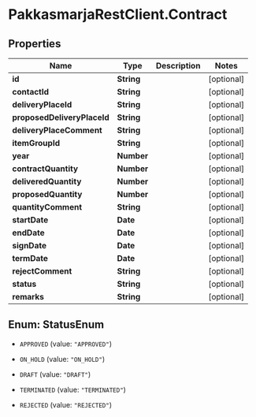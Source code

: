 # PakkasmarjaRestClient.Contract

## Properties
Name | Type | Description | Notes
------------ | ------------- | ------------- | -------------
**id** | **String** |  | [optional] 
**contactId** | **String** |  | [optional] 
**deliveryPlaceId** | **String** |  | [optional] 
**proposedDeliveryPlaceId** | **String** |  | [optional] 
**deliveryPlaceComment** | **String** |  | [optional] 
**itemGroupId** | **String** |  | [optional] 
**year** | **Number** |  | [optional] 
**contractQuantity** | **Number** |  | [optional] 
**deliveredQuantity** | **Number** |  | [optional] 
**proposedQuantity** | **Number** |  | [optional] 
**quantityComment** | **String** |  | [optional] 
**startDate** | **Date** |  | [optional] 
**endDate** | **Date** |  | [optional] 
**signDate** | **Date** |  | [optional] 
**termDate** | **Date** |  | [optional] 
**rejectComment** | **String** |  | [optional] 
**status** | **String** |  | [optional] 
**remarks** | **String** |  | [optional] 


<a name="StatusEnum"></a>
## Enum: StatusEnum


* `APPROVED` (value: `"APPROVED"`)

* `ON_HOLD` (value: `"ON_HOLD"`)

* `DRAFT` (value: `"DRAFT"`)

* `TERMINATED` (value: `"TERMINATED"`)

* `REJECTED` (value: `"REJECTED"`)




